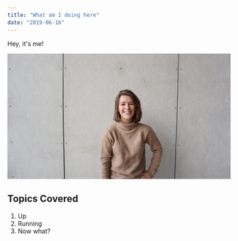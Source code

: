 ```yaml
---
title: "What am I doing here"
date: "2019-06-16"
---
```


Hey, it's me!

![Shannon](./shannon-img.jpeg)

## Topics Covered

1. Up
2. Running
3. Now what?